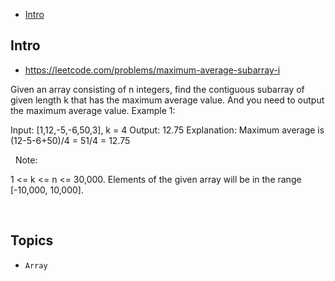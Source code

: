 - [Intro](#intro)

## Intro

- https://leetcode.com/problems/maximum-average-subarray-i

Given an array consisting of n integers, find the contiguous subarray of given length k that has the maximum average value. And you need to output the maximum average value.
Example 1:

Input: [1,12,-5,-6,50,3], k = 4
Output: 12.75
Explanation: Maximum average is (12-5-6+50)/4 = 51/4 = 12.75

 
Note:

1 <= k <= n <= 30,000.
Elements of the given array will be in the range [-10,000, 10,000].

 


## Topics

- `Array`


